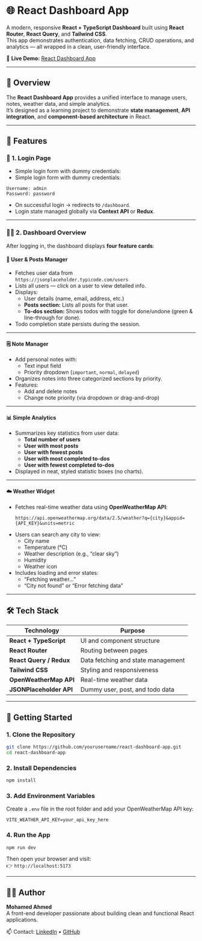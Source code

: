 # 🌐 React Dashboard App

A modern, responsive **React + TypeScript Dashboard** built using **React Router**, **React Query**, and **Tailwind CSS**.  
This app demonstrates authentication, data fetching, CRUD operations, and analytics — all wrapped in a clean, user-friendly interface.

🎥 **Live Demo:** [React Dashboard App](https://reactdashboardweb.netlify.app/)

---

## 🚀 Overview

The **React Dashboard App** provides a unified interface to manage users, notes, weather data, and simple analytics.  
It’s designed as a learning project to demonstrate **state management**, **API integration**, and **component-based architecture** in React.

---

## 📂 Features

### 🔐 1. Login Page

- Simple login form with dummy credentials:
- Simple login form with dummy credentials:

```
Username: admin
Password: password
```

- On successful login → redirects to `/dashboard`.
- Login state managed globally via **Context API** or **Redux**.

---

### 🧑‍💻 2. Dashboard Overview

After logging in, the dashboard displays **four feature cards**:

#### 🧍 User & Posts Manager

- Fetches user data from  
  `https://jsonplaceholder.typicode.com/users`
- Lists all users — click on a user to view detailed info.
- Displays:
  - User details (name, email, address, etc.)
  - **Posts section:** Lists all posts for that user.
  - **To-dos section:** Shows todos with toggle for done/undone (green & line-through for done).
- Todo completion state persists during the session.

---

#### 🗒️ Note Manager

- Add personal notes with:
  - Text input field
  - Priority dropdown (`important`, `normal`, `delayed`)
- Organizes notes into three categorized sections by priority.
- Features:
  - Add and delete notes
  - Change note priority (via dropdown or drag-and-drop)

---

#### 📊 Simple Analytics

- Summarizes key statistics from user data:
  - **Total number of users**
  - **User with most posts**
  - **User with fewest posts**
  - **User with most completed to-dos**
  - **User with fewest completed to-dos**
- Displayed in neat, styled statistic boxes (no charts).

---

#### ☁️ Weather Widget

- Fetches real-time weather data using **OpenWeatherMap API**:
  ```
  https://api.openweathermap.org/data/2.5/weather?q={city}&appid={API_KEY}&units=metric
  ```
- Users can search any city to view:
  - City name
  - Temperature (°C)
  - Weather description (e.g., “clear sky”)
  - Humidity
  - Weather icon
- Includes loading and error states:
  - “Fetching weather…”
  - “City not found” or “Error fetching data”

---

## 🛠️ Tech Stack

| Technology              | Purpose                            |
| ----------------------- | ---------------------------------- |
| **React + TypeScript**  | UI and component structure         |
| **React Router**        | Routing between pages              |
| **React Query / Redux** | Data fetching and state management |
| **Tailwind CSS**        | Styling and responsiveness         |
| **OpenWeatherMap API**  | Real-time weather data             |
| **JSONPlaceholder API** | Dummy user, post, and todo data    |

---

## 🧭 Getting Started

### 1. Clone the Repository

```bash
git clone https://github.com/yourusername/react-dashboard-app.git
cd react-dashboard-app
```

### 2. Install Dependencies

```bash
npm install
```

### 3. Add Environment Variables

Create a `.env` file in the root folder and add your OpenWeatherMap API key:

```
VITE_WEATHER_API_KEY=your_api_key_here
```

### 4. Run the App

```bash
npm run dev
```

Then open your browser and visit:  
👉 `http://localhost:5173`

---

## 👨‍💻 Author

**Mohamed Ahmed**  
A front-end developer passionate about building clean and functional React applications.

📫 Contact: [LinkedIn](https://www.linkedin.com/in/mohamed-ahmed-bb8194219/) • [GitHub](https://github.com/mohamedahmed1452)

